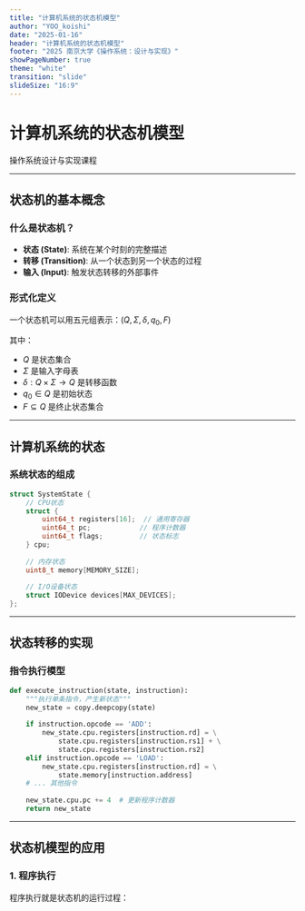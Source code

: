 ```yaml
---
title: "计算机系统的状态机模型"
author: "YOO_koishi"
date: "2025-01-16"
header: "计算机系统的状态机模型"
footer: "2025 南京大学《操作系统：设计与实现》"
showPageNumber: true
theme: "white"
transition: "slide"
slideSize: "16:9"
---
```


# 计算机系统的状态机模型

操作系统设计与实现课程

---

## 状态机的基本概念

### 什么是状态机？

- **状态 (State)**: 系统在某个时刻的完整描述
- **转移 (Transition)**: 从一个状态到另一个状态的过程
- **输入 (Input)**: 触发状态转移的外部事件

### 形式化定义

一个状态机可以用五元组表示：$(Q, Σ, δ, q_0, F)$

其中：
- $Q$ 是状态集合
- $Σ$ 是输入字母表
- $δ: Q × Σ → Q$ 是转移函数
- $q_0 ∈ Q$ 是初始状态
- $F ⊆ Q$ 是终止状态集合

---

## 计算机系统的状态

### 系统状态的组成

```c
struct SystemState {
    // CPU状态
    struct {
        uint64_t registers[16];  // 通用寄存器
        uint64_t pc;            // 程序计数器
        uint64_t flags;         // 状态标志
    } cpu;
    
    // 内存状态
    uint8_t memory[MEMORY_SIZE];
    
    // I/O设备状态
    struct IODevice devices[MAX_DEVICES];
};
```

---

## 状态转移的实现

### 指令执行模型

```python
def execute_instruction(state, instruction):
    """执行单条指令，产生新状态"""
    new_state = copy.deepcopy(state)
    
    if instruction.opcode == 'ADD':
        new_state.cpu.registers[instruction.rd] = \
            state.cpu.registers[instruction.rs1] + \
            state.cpu.registers[instruction.rs2]
    elif instruction.opcode == 'LOAD':
        new_state.cpu.registers[instruction.rd] = \
            state.memory[instruction.address]
    # ... 其他指令
    
    new_state.cpu.pc += 4  # 更新程序计数器
    return new_state
```

---

## 状态机模型的应用

### 1. 程序执行

程序执行就是状态机的运行过程：

